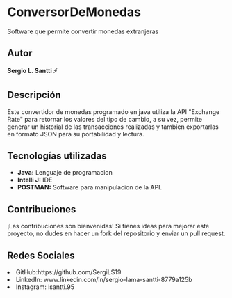 # ConversorDeMonedas
Software que permite convertir monedas extranjeras

## Autor

**Sergio L. Santti ⚡**






## Descripción

Este convertidor de monedas programado en java utiliza la API "Exchange Rate" para retornar los valores del tipo de cambio, a su vez, permite generar un historial de las transacciones realizadas y tambien exportarlas en formato JSON para su portabilidad y lectura.

## Tecnologías utilizadas

- **Java:** Lenguaje de programacion
- **Intelli J:** IDE
- **POSTMAN:** Software para manipulacion de la API. 

## Contribuciones

¡Las contribuciones son bienvenidas! Si tienes ideas para mejorar este proyecto, no dudes en hacer un fork del repositorio y enviar un pull request.

  
## Redes Sociales
<li> GitHub:https://github.com/SergiLS19 </li>
<li> LinkedIn: www.linkedin.com/in/sergio-lama-santti-8779a125b </li>
<li> Instagram: lsantti.95 </li>
</ul> 
